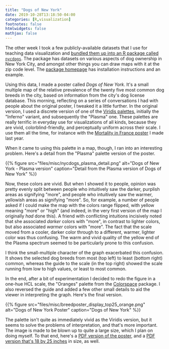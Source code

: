 ```yaml
---
title: "Dogs of New York"
date: 2019-10-28T13:18:50-04:00
categories: [R,visualization]
footnotes: false
htmlwidgets: false
mathjax: false
---
```



The other week I took a few publicly-available datasets that I use for teaching data visualization and [bundled them up into an R package called `nycdogs`](http://kjhealy.github.io/nycdogs). The package has datasets on various aspects of dog ownership in New York City, and amongst other things you can draw maps with it at the zip code level. The [package homepage](http://kjhealy.github.io/nycdogs) has installation instructions and an example. 

Using this data, I made a poster called _Dogs of New York_. It's a small multiple map of the relative prevalence of the twenty five most common dog breeds in the city, based on information from the city's dog license database. This morning, reflecting on a series of conversations I had with people about the original poster, I tweaked it a little further. In the original version, I used a discrete version of one of the [Viridis palettes](https://cran.r-project.org/web/packages/viridis/vignettes/intro-to-viridis.html), initially the "Inferno" variant, and subsequently the "Plasma" one. These palettes are really terrific in everyday use for visualizations of all kinds, because they are vivid, colorblind-friendly, and perceptually uniform across their scale. I use them all the time, for instance with the [Mortality in France poster](https://kieranhealy.org/blog/archives/2018/12/27/french-mortality-poster/) I made last year. 

When it came to using this palette in a map, though, I ran into an interesting problem. Here's a detail from the "Plasma" palette version of the poster. 

{{% figure src="files/misc/nycdogs_plasma_detail.png" alt="Dogs of New York - Plasma version" caption="Detail from the Plasma version of Dogs of New York" %}}

Now, these colors are vivid. But when I showed it to people, opinion was pretty evenly split between people who intuitively saw the darker, purplish areas as signifying "more", and people who intuitively saw the warmer, yellowish areas as signifying "more". So, for example, a number of people asked if I could make the map with the colors range flipped, with yellow meaning "more" or "high" (and indeed, in the very first version of the map I originally _had_ done this). A friend with conflicting intuitions incisively noted that she associated _darker_ colors with "more", in contrast to lighter colors, but also associated _warmer_ colors with "more". The fact that the scale moved from a cooler, darker color through to a different, warmer, lighter color was thus confusing. The warm and vivid quality of the yellow end of the Plasma spectrum seemed to be particularly prone to this confusion. 

I think the small-multiple character of the graph exacerbated this confusion. It shows the selected dog breeds from most (top left) to least (bottom right) common, whereas the guide to the scale (in the top right) showed the scale running from low to high values, or least to most common. 

In the end, after a bit of experimentation I decided to redo the figure in a one-hue HCL scale, the "Oranges" palette from the [Colorspace](https://cran.r-project.org/web/packages/colorspace/vignettes/colorspace.html) package. I also reversed the guide and added a few other small details to aid the viewer in interpreting the graph. Here's the final version. 

{{% figure src="files/misc/breedposter_display_top25_orange.png" alt="Dogs of New York Poster" caption="Dogs of New York" %}}

The palette isn't quite as immediately vivid as the Viridis version, but it seems to solve the problems of interpretation, and that's more important. The image is made to be blown up to quite a large size, which I plan on doing myself. To that end, here's a [PDF version of the poster](https://kieranhealy.org/files/misc/breedposter_display_top25_orange.pdf), and a [PDF version that's 18 by 25 inches](https://kieranhealy.org/files/misc/breedposter_top25_orange_18x25.pdf) in size, as well. 


